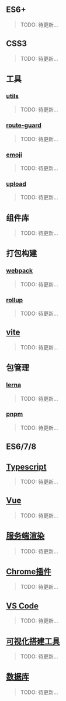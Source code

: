 ## ES6+
> TODO: 待更新...

## CSS3
> TODO: 待更新...

## 工具
### [utils](/article/utils/README.md)
> TODO: 待更新...
### [route-guard](/article/route-guard/README.md)
> TODO: 待更新...
### [emoji](/article/emoji/README.md)
> TODO: 待更新...
### [upload](/article/upload/README.md)
> TODO: 待更新...

## 组件库
> TODO: 待更新...

## 打包构建
<!-- webpack相关 -->
### [webpack](/article/webpack/README.md)
> TODO: 待更新...

<!-- rollup相关 -->
### [rollup](/article/rollup/README.md)
> TODO: 待更新...
> 
<!-- vite相关 -->
## [vite](/article/vite/README.md)
> TODO: 待更新...

## 包管理
<!-- lerna -->
### [lerna](/article/lerna/README.md)
> TODO: 待更新...

<!-- pnpm相关 -->
### [pnpm](/article/pnpm/README.md)
> TODO: 待更新...

## ES6/7/8

<!-- typescript相关 -->
## [Typescript](/article/typescript/README.md)
> TODO: 待更新...

<!-- vue相关 -->
## [Vue](/article/vue/README.md)
> TODO: 待更新...

## [服务端渲染](/article/ssr/README.md)
> TODO: 待更新...


<!-- chrome相关 -->
## [Chrome插件](/article/chrome/README.md)
> TODO: 待更新...

<!-- vscode相关 -->
## [VS Code](/article/vscode/README.md)
> TODO: 待更新...

## [可视化搭建工具](/article/visual/README.md)
> TODO: 待更新...

## [数据库](/article/db/README.md)
> TODO: 待更新...


